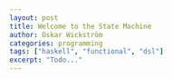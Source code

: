 ```yaml
---
layout: post
title: Welcome to the State Machine
author: Oskar Wickström
categories: programming
tags: ["haskell", "functional", "dsl"]
excerpt: "Todo..."
---
```

